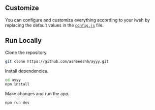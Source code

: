 ## Customize
You can configure and customize everything according to your iwsh by replacing the default values in the [`config.js`](./config.js) file.

## Run Locally
Clone the repository.
```bash
git clone https://github.com/asheeeshh/ayyy.git
```

Install dependencies.
```bash
cd ayyy
npm install
``` 

Make changes and run the app.
```bash
npm run dev
```

